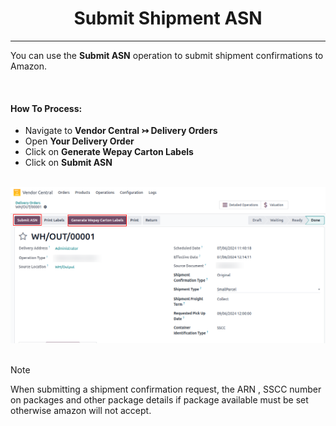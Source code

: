 <h1 align="center"><strong>  Submit Shipment ASN </strong></h1>

<hr>

You can use the **Submit ASN** operation to submit shipment confirmations to Amazon.

<br/>

<h4> How To Process:</h4>

* Navigate to **Vendor Central ↣ Delivery Orders**
* Open **Your Delivery Order**
* Click on **Generate Wepay Carton Labels**
* Click on **Submit ASN**

<br/>

<div align="center">
  <img src="./images/VC-18.png" alt="">
</div>

<br/>

> [!NOTE]
> When submitting a shipment confirmation request, the ARN , SSCC number on packages and other package details if package available must be set otherwise amazon will not accept.

